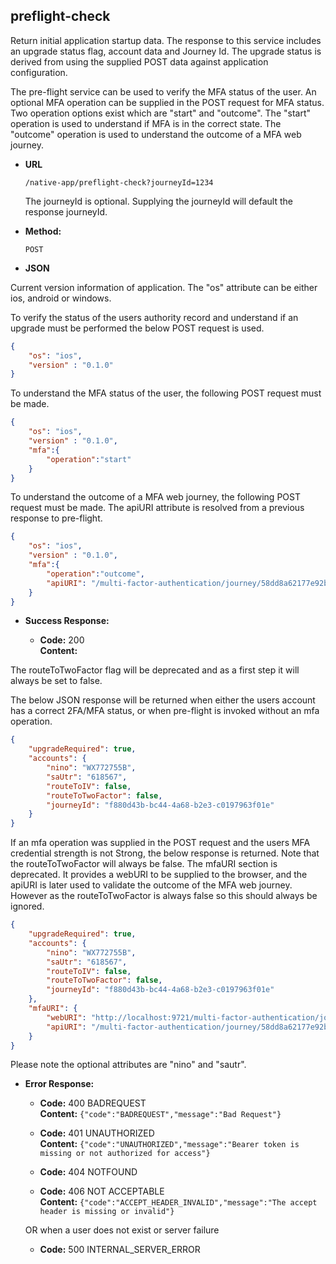 preflight-check
----
  Return initial application startup data. The response to this service includes an upgrade status flag, account data and Journey Id. The upgrade status is derived from using the supplied POST data against application configuration.

  The pre-flight service can be used to verify the MFA status of the user. An optional MFA operation can be supplied in the POST request for MFA status. Two operation options exist which are "start" and "outcome". The
  "start" operation is used to understand if MFA is in the correct state. The "outcome" operation is used to understand the outcome of a MFA web journey.

  
* **URL**

  `/native-app/preflight-check?journeyId=1234`

    The journeyId is optional. Supplying the journeyId will default the response journeyId.

* **Method:**
  
  `POST`
  
*  **JSON**

Current version information of application. The "os" attribute can be either ios, android or windows.


To verify the status of the users authority record and understand if an upgrade must be performed the below POST request is used.

```json
{
    "os": "ios",
    "version" : "0.1.0"
}
```

To understand the MFA status of the user, the following POST request must be made.

```json
{
    "os": "ios",
    "version" : "0.1.0",
    "mfa":{
  	    "operation":"start"
    }
}
```

To understand the outcome of a MFA web journey, the following POST request must be made. The apiURI attribute is resolved from a previous response to pre-flight.

```json
{
    "os": "ios",
    "version" : "0.1.0",
    "mfa":{
  	    "operation":"outcome",
        "apiURI": "/multi-factor-authentication/journey/58dd8a62177e92b102a45165?origin=NGC"
    }
}
```

* **Success Response:**

  * **Code:** 200 <br />
    **Content:** 

The routeToTwoFactor flag will be deprecated and as a first step it will always be set to false.

The below JSON response will be returned when either the users account has a correct 2FA/MFA status, or when pre-flight is invoked without an mfa operation.

```json
{
    "upgradeRequired": true,
    "accounts": {
        "nino": "WX772755B",
        "saUtr": "618567",
        "routeToIV": false,
        "routeToTwoFactor": false,
        "journeyId": "f880d43b-bc44-4a68-b2e3-c0197963f01e"
    }
}
```

If an mfa operation was supplied in the POST request and the users MFA credential strength is not Strong, the below response is returned. 
Note that the routeToTwoFactor will always be false.
The mfaURI section is deprecated. It provides a webURI to be supplied to the browser, and the apiURI is later used to validate the outcome of the MFA web journey.
However as the routeToTwoFactor is always false so this should always be ignored.
 
```json
{
    "upgradeRequired": true,
    "accounts": {
        "nino": "WX772755B",
        "saUtr": "618567",
        "routeToIV": false,
        "routeToTwoFactor": false,
        "journeyId": "f880d43b-bc44-4a68-b2e3-c0197963f01e"
    },
    "mfaURI": {
        "webURI": "http://localhost:9721/multi-factor-authentication/journey/58dd8a62177e92b102a45165?origin=NGC",
        "apiURI": "/multi-factor-authentication/journey/58dd8a62177e92b102a45165?origin=NGC"
    }
}
```


Please note the optional attributes are "nino" and "sautr".


* **Error Response:**

  * **Code:** 400 BADREQUEST <br />
    **Content:** `{"code":"BADREQUEST","message":"Bad Request"}`

  * **Code:** 401 UNAUTHORIZED <br/>
    **Content:** `{"code":"UNAUTHORIZED","message":"Bearer token is missing or not authorized for access"}`

  * **Code:** 404 NOTFOUND <br/>

  * **Code:** 406 NOT ACCEPTABLE <br />
    **Content:** `{"code":"ACCEPT_HEADER_INVALID","message":"The accept header is missing or invalid"}`

  OR when a user does not exist or server failure

  * **Code:** 500 INTERNAL_SERVER_ERROR <br/>



